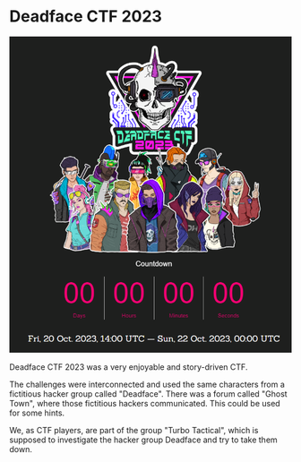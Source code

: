 # Deadface CTF 2023

![](images/Deadface.png)

Deadface CTF 2023 was a very enjoyable and story-driven CTF.

The challenges were interconnected and used the same characters from a fictitious hacker group called "Deadface". There was a forum called "Ghost Town", where those fictitious hackers communicated. This could be used for some hints.

We, as CTF players, are part of the group "Turbo Tactical", which is supposed to investigate the hacker group Deadface and try to take them down.
